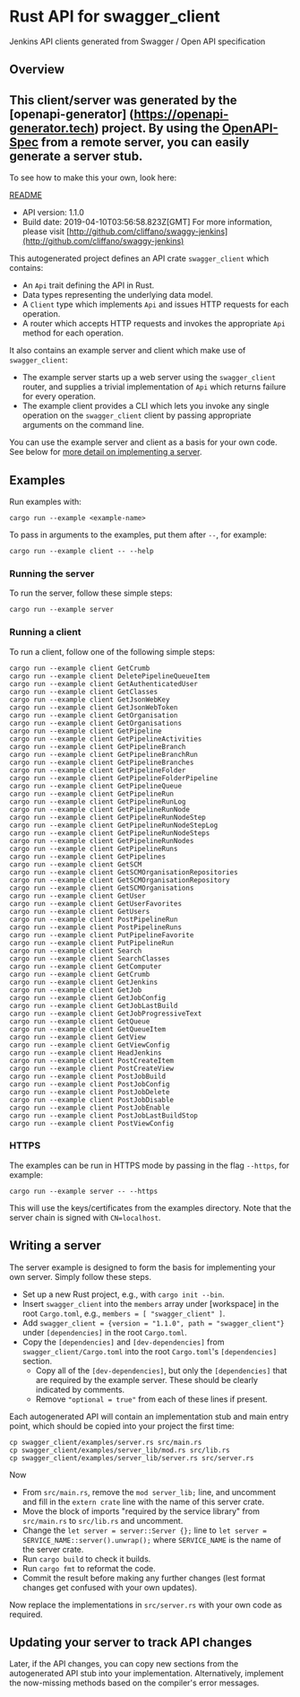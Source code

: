 # Rust API for swagger_client

Jenkins API clients generated from Swagger / Open API specification

## Overview
This client/server was generated by the [openapi-generator]
(https://openapi-generator.tech) project.
By using the [OpenAPI-Spec](https://github.com/OAI/OpenAPI-Specification) from a remote server, you can easily generate a server stub.
-

To see how to make this your own, look here:

[README]((https://openapi-generator.tech))

- API version: 1.1.0
- Build date: 2019-04-10T03:56:58.823Z[GMT]
For more information, please visit [http://github.com/cliffano/swaggy-jenkins](http://github.com/cliffano/swaggy-jenkins)

This autogenerated project defines an API crate `swagger_client` which contains:
* An `Api` trait defining the API in Rust.
* Data types representing the underlying data model.
* A `Client` type which implements `Api` and issues HTTP requests for each operation.
* A router which accepts HTTP requests and invokes the appropriate `Api` method for each operation.

It also contains an example server and client which make use of `swagger_client`:
* The example server starts up a web server using the `swagger_client` router,
  and supplies a trivial implementation of `Api` which returns failure for every operation.
* The example client provides a CLI which lets you invoke any single operation on the
  `swagger_client` client by passing appropriate arguments on the command line.

You can use the example server and client as a basis for your own code.
See below for [more detail on implementing a server](#writing-a-server).


## Examples

Run examples with:

```
cargo run --example <example-name>
```

To pass in arguments to the examples, put them after `--`, for example:

```
cargo run --example client -- --help
```

### Running the server
To run the server, follow these simple steps:

```
cargo run --example server
```

### Running a client
To run a client, follow one of the following simple steps:

```
cargo run --example client GetCrumb
cargo run --example client DeletePipelineQueueItem
cargo run --example client GetAuthenticatedUser
cargo run --example client GetClasses
cargo run --example client GetJsonWebKey
cargo run --example client GetJsonWebToken
cargo run --example client GetOrganisation
cargo run --example client GetOrganisations
cargo run --example client GetPipeline
cargo run --example client GetPipelineActivities
cargo run --example client GetPipelineBranch
cargo run --example client GetPipelineBranchRun
cargo run --example client GetPipelineBranches
cargo run --example client GetPipelineFolder
cargo run --example client GetPipelineFolderPipeline
cargo run --example client GetPipelineQueue
cargo run --example client GetPipelineRun
cargo run --example client GetPipelineRunLog
cargo run --example client GetPipelineRunNode
cargo run --example client GetPipelineRunNodeStep
cargo run --example client GetPipelineRunNodeStepLog
cargo run --example client GetPipelineRunNodeSteps
cargo run --example client GetPipelineRunNodes
cargo run --example client GetPipelineRuns
cargo run --example client GetPipelines
cargo run --example client GetSCM
cargo run --example client GetSCMOrganisationRepositories
cargo run --example client GetSCMOrganisationRepository
cargo run --example client GetSCMOrganisations
cargo run --example client GetUser
cargo run --example client GetUserFavorites
cargo run --example client GetUsers
cargo run --example client PostPipelineRun
cargo run --example client PostPipelineRuns
cargo run --example client PutPipelineFavorite
cargo run --example client PutPipelineRun
cargo run --example client Search
cargo run --example client SearchClasses
cargo run --example client GetComputer
cargo run --example client GetCrumb
cargo run --example client GetJenkins
cargo run --example client GetJob
cargo run --example client GetJobConfig
cargo run --example client GetJobLastBuild
cargo run --example client GetJobProgressiveText
cargo run --example client GetQueue
cargo run --example client GetQueueItem
cargo run --example client GetView
cargo run --example client GetViewConfig
cargo run --example client HeadJenkins
cargo run --example client PostCreateItem
cargo run --example client PostCreateView
cargo run --example client PostJobBuild
cargo run --example client PostJobConfig
cargo run --example client PostJobDelete
cargo run --example client PostJobDisable
cargo run --example client PostJobEnable
cargo run --example client PostJobLastBuildStop
cargo run --example client PostViewConfig
```

### HTTPS
The examples can be run in HTTPS mode by passing in the flag `--https`, for example:

```
cargo run --example server -- --https
```

This will use the keys/certificates from the examples directory. Note that the server chain is signed with
`CN=localhost`.


## Writing a server

The server example is designed to form the basis for implementing your own server. Simply follow these steps.

* Set up a new Rust project, e.g., with `cargo init --bin`.
* Insert `swagger_client` into the `members` array under [workspace] in the root `Cargo.toml`, e.g., `members = [ "swagger_client" ]`.
* Add `swagger_client = {version = "1.1.0", path = "swagger_client"}` under `[dependencies]` in the root `Cargo.toml`.
* Copy the `[dependencies]` and `[dev-dependencies]` from `swagger_client/Cargo.toml` into the root `Cargo.toml`'s `[dependencies]` section.
  * Copy all of the `[dev-dependencies]`, but only the `[dependencies]` that are required by the example server. These should be clearly indicated by comments.
  * Remove `"optional = true"` from each of these lines if present.

Each autogenerated API will contain an implementation stub and main entry point, which should be copied into your project the first time:
```
cp swagger_client/examples/server.rs src/main.rs
cp swagger_client/examples/server_lib/mod.rs src/lib.rs
cp swagger_client/examples/server_lib/server.rs src/server.rs
```

Now

* From `src/main.rs`, remove the `mod server_lib;` line, and uncomment and fill in the `extern crate` line with the name of this server crate.
* Move the block of imports "required by the service library" from `src/main.rs` to `src/lib.rs` and uncomment.
* Change the `let server = server::Server {};` line to `let server = SERVICE_NAME::server().unwrap();` where `SERVICE_NAME` is the name of the server crate.
* Run `cargo build` to check it builds.
* Run `cargo fmt` to reformat the code.
* Commit the result before making any further changes (lest format changes get confused with your own updates).

Now replace the implementations in `src/server.rs` with your own code as required.

## Updating your server to track API changes

Later, if the API changes, you can copy new sections  from the autogenerated API stub into your implementation.
Alternatively, implement the now-missing methods based on the compiler's error messages.
